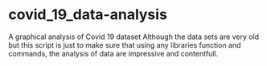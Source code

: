 # covid_19_data-analysis
A graphical analysis of Covid 19 dataset
Although the data sets are very old but this script is just to make sure that using any libraries function and commands, the analysis of data are impressive and contentfull.
